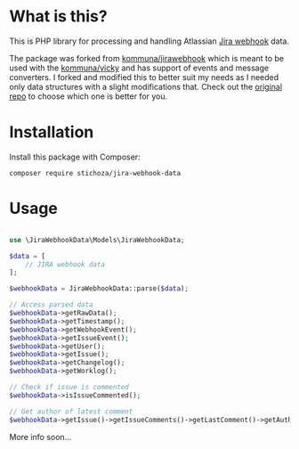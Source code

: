 # What is this?  

This is PHP library for processing and handling Atlassian [Jira webhook](https://developer.atlassian.com/jiradev/jira-apis/webhooks) data.

The package was forked from [kommuna/jirawebhook](https://github.com/kommuna/jirawebhook) which is meant to be used with the [kommuna/vicky](https://github.com/kommuna/vicky) and has support of events and message converters. I forked and modified this to better suit my needs as I needed only data structures with a slight modifications that. Check out the [original repo](https://github.com/kommuna/jirawebhook) to choose which one is better for you. 

# Installation
  
Install this package with Composer:

```
composer require stichoza/jira-webhook-data
```

# Usage  

```php

use \JiraWebhookData\Models\JiraWebhookData;

$data = [
    // JIRA webhook data
];

$webhookData = JiraWebhookData::parse($data);

// Access parsed data
$webhookData->getRawData();
$webhookData->getTimestamp();
$webhookData->getWebhookEvent();
$webhookData->getIssueEvent();
$webhookData->getUser();
$webhookData->getIssue();
$webhookData->getChangelog();
$webhookData->getWorklog();

// Check if issue is commented
$webhookData->isIssueCommented();

// Get author of latest comment
$webhookData->getIssue()->getIssueComments()->getLastComment()->getAuthor()->getName();
```

More info soon...
